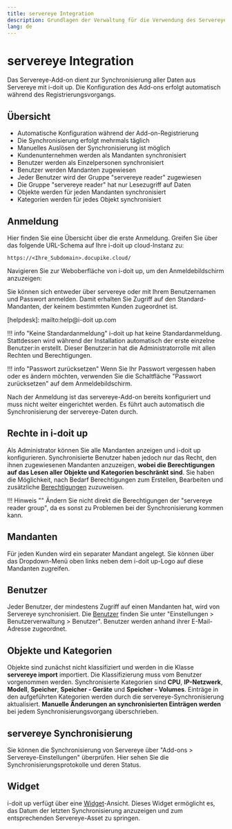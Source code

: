 ```yaml
---
title: servereye Integration
description: Grundlagen der Verwaltung für die Verwendung des Servereye-Add-ons in i-doit up
lang: de
---
```


# servereye Integration

Das Servereye-Add-on dient zur Synchronisierung aller Daten aus Servereye mit i-doit up. Die Konfiguration des Add-ons erfolgt automatisch während des Registrierungsvorgangs.

## Übersicht

-   Automatische Konfiguration während der Add-on-Registrierung
-   Die Synchronisierung erfolgt mehrmals täglich
-   Manuelles Auslösen der Synchronisierung ist möglich
-   Kundenunternehmen werden als Mandanten synchronisiert
-   Benutzer werden als Einzelpersonen synchronisiert
-   Benutzer werden Mandanten zugewiesen
-   Jeder Benutzer wird der Gruppe "servereye reader" zugewiesen
-   Die Gruppe "servereye reader" hat nur Lesezugriff auf Daten
-   Objekte werden für jeden Mandanten synchronisiert
-   Kategorien werden für jedes Objekt synchronisiert

## Anmeldung

Hier finden Sie eine Übersicht über die erste Anmeldung. Greifen Sie über das folgende URL-Schema auf Ihre i-doit up cloud-Instanz zu:

~~~
https://<Ihre_Subdomain>.docupike.cloud/
~~~

Navigieren Sie zur Weboberfläche von i-doit up, um den Anmeldebildschirm anzuzeigen:

Sie können sich entweder über servereye oder mit Ihrem Benutzernamen und Passwort anmelden. Damit erhalten Sie Zugriff auf den Standard-Mandanten, der keinem bestimmten Kunden zugeordnet ist.

<!--TODO[![Anmeldebildschirm](../img/screenshots/admin/servereye/login.png)](../img/screenshots/admin/servereye/login.png){:target="_blank"}-->

[helpdesk]: mailto:help@i-doit up.com

!!! info "Keine Standardanmeldung"
    i-doit up hat keine Standardanmeldung. Stattdessen wird während der Installation automatisch der erste einzelne Benutzer:in erstellt. Dieser Benutzer:in hat die Administratorrolle mit allen Rechten und Berechtigungen.

!!! info "Passwort zurücksetzen"
    Wenn Sie Ihr Passwort vergessen haben oder es ändern möchten, verwenden Sie die Schaltfläche "Passwort zurücksetzen" auf dem Anmeldebildschirm.

Nach der Anmeldung ist das servereye-Add-on bereits konfiguriert und muss nicht weiter eingerichtet werden. Es führt auch automatisch die Synchronisierung der servereye-Daten durch.

## Rechte in i-doit up

Als Administrator können Sie alle Mandanten anzeigen und i-doit up konfigurieren. Synchronisierte Benutzer haben jedoch nur das Recht, den ihnen zugewiesenen Mandanten anzuzeigen, **wobei die Berechtigungen auf das Lesen aller Objekte und Kategorien beschränkt sind**. Sie haben die Möglichkeit, nach Bedarf Berechtigungen zum Erstellen, Bearbeiten und zusätzliche [Berechtigungen](rights-and-permissions.md) zuzuweisen.

!!! Hinweis ""
    Ändern Sie nicht direkt die Berechtigungen der "servereye reader group", da es sonst zu Problemen bei der Synchronisierung kommen kann.

## Mandanten

Für jeden Kunden wird ein separater Mandant angelegt. Sie können über das Dropdown-Menü oben links neben dem i-doit up-Logo auf diese Mandanten zugreifen.

## Benutzer

Jeder Benutzer, der mindestens Zugriff auf einen Mandanten hat, wird von Servereye synchronisiert. Die [Benutzer](users-groups-roles.md) finden Sie unter "Einstellungen > Benutzerverwaltung > Benutzer". Benutzer werden anhand ihrer E-Mail-Adresse zugeordnet.

## Objekte und Kategorien

Objekte sind zunächst nicht klassifiziert und werden in die Klasse **servereye import** importiert. Die Klassifizierung muss vom Benutzer vorgenommen werden. Synchronisierte Kategorien sind **CPU**, **IP-Netzwerk**, **Modell**, **Speicher**, **Speicher - Geräte** und **Speicher - Volumes**. Einträge in den aufgeführten Kategorien werden durch die servereye-Synchronisierung aktualisiert. **Manuelle Änderungen an synchronisierten Einträgen werden** bei jedem Synchronisierungsvorgang überschrieben.

## servereye Synchronisierung

Sie können die Synchronisierung von Servereye über "Add-ons > Servereye-Einstellungen" überprüfen. Hier sehen Sie die Synchronisierungsprotokolle und deren Status.

## Widget

i-doit up verfügt über eine [Widget](../user/basics/widgets.md)-Ansicht. Dieses Widget ermöglicht es, das Datum der letzten Synchronisierung anzuzeigen und zum entsprechenden Servereye-Asset zu springen.
